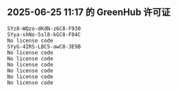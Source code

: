 ## 2025-06-25 11:17 的 GreenHub 许可证
```
SYz8-WQzo-dKdN-z6C8-F930
SYya-shNo-5sl8-kGC8-F04C
No license code
SYyG-4IRS-LBC5-awC8-3E9B
No license code
No license code
No license code
No license code
No license code
No license code
```
